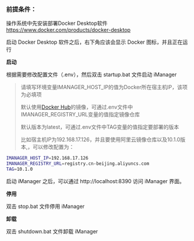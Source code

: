 ### 前提条件：

操作系统中先安装部署Docker Desktop软件
https://www.docker.com/products/docker-desktop

启动 Docker Desktop 软件之后，右下角应该会显示 Docker 图标，并且正在运行

**启动**

根据需要修改配置文件（.env），然后双击 startup.bat 文件启动 iManager

> 请填写环境变量IMANAGER_HOST_IP的值为Docker所在宿主机IP，该项为必填项
>
> 默认使用[Docker Hub](https://hub.docker.com/)的镜像，可通过.env文件中IMANAGER_REGISTRY_URL变量的值指定镜像仓库
>
> 默认版本为latest，可通过.env文件中TAG变量的值指定要部署的版本
>
> 比如宿主机IP为192.168.17.126，并且要使用阿里云镜像仓库以及10.1.0版本,，可以修改配置为：

~~~sh 
IMANAGER_HOST_IP=192.168.17.126
IMANAGER_REGISTRY_URL=registry.cn-beijing.aliyuncs.com
TAG=10.1.0
~~~

启动 iManager 之后，可以通过 http://localhost:8390 访问 iManager 界面。

**停用**

双击 stop.bat 文件停用 iManager

**卸载**

双击 shutdown.bat 文件卸载 iManager






